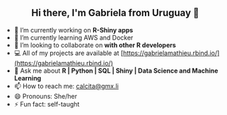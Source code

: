 <h2 align="center">Hi there, I'm Gabriela from Uruguay 👋 </h2>


- 🔭 I’m currently working on **R-Shiny apps** 
- 🌱 I’m currently learning AWS and Docker 
- 👯 I’m looking to collaborate on **with other R developers**
- :computer: All of my projects are available at [https://gabrielamathieu.rbind.io/](https://gabrielamathieu.rbind.io/)
- 💬 Ask me about **R | Python | SQL | Shiny | Data Science and Machine Learning**
- 📫 How to reach me: calcita@gmx.li
- 😄 Pronouns: She/her
- ⚡ Fun fact: self-taught



